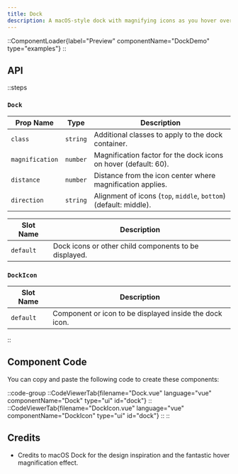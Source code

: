 ```yaml
---
title: Dock
description: A macOS-style dock with magnifying icons as you hover over them.
---
```


::ComponentLoader{label="Preview" componentName="DockDemo" type="examples"}
::

## API

::steps

### `Dock`

| Prop Name       | Type     | Description                                                       |
| --------------- | -------- | ----------------------------------------------------------------- |
| `class`         | `string` | Additional classes to apply to the dock container.                |
| `magnification` | `number` | Magnification factor for the dock icons on hover (default: 60).   |
| `distance`      | `number` | Distance from the icon center where magnification applies.        |
| `direction`     | `string` | Alignment of icons (`top`, `middle`, `bottom`) (default: middle). |

| Slot Name | Description                                           |
| --------- | ----------------------------------------------------- |
| `default` | Dock icons or other child components to be displayed. |

### `DockIcon`

| Slot Name | Description                                             |
| --------- | ------------------------------------------------------- |
| `default` | Component or icon to be displayed inside the dock icon. |

::

## Component Code

You can copy and paste the following code to create these components:

::code-group
::CodeViewerTab{filename="Dock.vue" language="vue" componentName="Dock" type="ui" id="dock"}
::
::CodeViewerTab{filename="DockIcon.vue" language="vue" componentName="DockIcon" type="ui" id="dock"}
::
::

## Credits

- Credits to macOS Dock for the design inspiration and the fantastic hover magnification effect.
